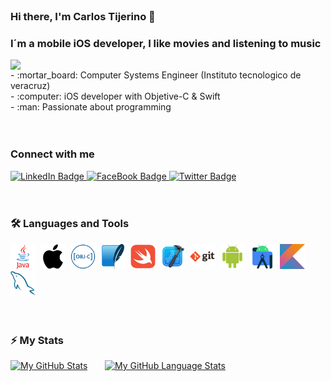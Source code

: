 <div id="header" align="right">
  <img src="https://komarev.com/ghpvc/?username=carlosTijerino&style=flat-square&color=blue" alt="" align="left"/>
  <br>  
</div>

### Hi there, I'm Carlos Tijerino 👋

### I´m a mobile iOS developer, I like movies and listening to music

<div class="row">
  <div class="column"><img src="https://media.giphy.com/media/fvx95jkua5th3YeThr/giphy.gif" width="100" align="left"/></div>
  <div class="column">
    - :mortar_board: Computer Systems Engineer (Instituto tecnologico de veracruz)
    <br>
    - :computer: iOS developer with Objetive-C & Swift
    <br>
    - :man: Passionate about programming
    <br>
  </div>
</div>

<br>
<br>

### Connect with me

<div id="badges">
  <a href="https://www.linkedin.com/in/carlos-tijerino-1b384076">
    <img src="https://img.shields.io/badge/LinkedIn-blue?style=for-the-badge&logo=linkedin&logoColor=white" alt="LinkedIn Badge"/>
  </a>
  <a href="https://www.facebook.com/carlos.tijerinocapetillo/">
    <img src="https://img.shields.io/badge/FaceBook-3b5998?style=for-the-badge&logo=facebook&logoColor=white" alt="FaceBook Badge"/>
  </a>
  <a href="your-twitter-URL">
    <img src="https://img.shields.io/badge/Twitter-9cf?style=for-the-badge&logo=twitter&logoColor=white" alt="Twitter Badge"/>
  </a>
</div>

<br>
<br>

### :hammer_and_wrench: Languages and Tools

<div>
  <img src="https://github.com/devicons/devicon/blob/master/icons/java/java-original-wordmark.svg" title="Java" alt="Java" width="40" height="40"/>&nbsp;
  <img src="https://github.com/devicons/devicon/blob/master/icons/apple/apple-original.svg" title="Java" alt="Java" width="40" height="40"/>&nbsp;
  <img src="https://github.com/devicons/devicon/blob/master/icons/objectivec/objectivec-plain.svg" title="Java" alt="Java" width="40" height="40"/>&nbsp;
  <img src="https://github.com/devicons/devicon/blob/master/icons/sqlite/sqlite-original.svg" title="Java" alt="Java" width="40" height="40"/>&nbsp;
  <img src="https://github.com/devicons/devicon/blob/master/icons/swift/swift-original.svg" title="Java" alt="Java" width="40" height="40"/>&nbsp;
  <img src="https://github.com/devicons/devicon/blob/master/icons/xcode/xcode-original.svg" title="Java" alt="Java" width="40" height="40"/>&nbsp;
  <img src="https://github.com/devicons/devicon/blob/master/icons/git/git-original-wordmark.svg" title="Git" **alt="Git" width="40" height="40"/>&nbsp;
  <img src="https://github.com/devicons/devicon/blob/master/icons/android/android-original.svg" title="Git" **alt="Git" width="40" height="40"/>&nbsp;
  <img src="https://github.com/devicons/devicon/blob/master/icons/androidstudio/androidstudio-original.svg" title="Git" **alt="Git" width="40" height="40"/>&nbsp;
   <img src="https://github.com/devicons/devicon/blob/master/icons/kotlin/kotlin-original.svg" title="Git" **alt="Git" width="40" height="40"/>&nbsp;
 <img src="https://github.com/devicons/devicon/blob/master/icons/mysql/mysql-original.svg" title="Git" **alt="Git" width="40" height="40"/>
</div>

<br>
<br>

### :zap: My Stats

[![My GitHub Stats](https://github-readme-stats.vercel.app/api/?username=carlosTijerino&count_private=true&theme=tokyonight&showicons=true)]()
&nbsp;&nbsp;&nbsp;&nbsp;&nbsp;
[![My GitHub Language Stats](https://github-readme-stats.vercel.app/api/top-langs/?username=carlosTijerino&langs_count=5&theme=ayu-mirage)]()


